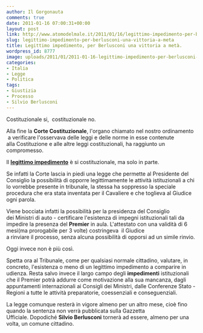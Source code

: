 ```yaml
---
author: Il Gorgonauta
comments: true
date: 2011-01-16 07:00:31+00:00
layout: post
link: http://www.atomodelmale.it/2011/01/16/legittimo-impedimento-per-berlusconi-una-vittoria-a-meta/
slug: legittimo-impedimento-per-berlusconi-una-vittoria-a-meta
title: Legittimo impedimento, per Berlusconi una vittoria a metà.
wordpress_id: 8777
image: uploads/2011/01/2011-01-16-legittimo-impedimento-per-berlusconi-una-vittoria-a-meta.jpg
categories:
- Italia
- Legge
- Politica
tags:
- Giustizia
- Processo
- Silvio Berlusconi
---
```



Costituzionale si,  costituzionale no.

Alla fine la **Corte Costituzionale**, l'organo chiamato nel nostro ordinamento  a verificare l'osservava delle leggi e delle norme in esse contenute alla Costituzione e alle altre leggi costituzionali, ha raggiunto un compromesso.

Il [**legittimo impedimento**](/2010/02/03/legittimo-impedimento-legittima-diseguaglianza-ecco-la-nuova-legge-per-salvare-silvio-berlusconi.html) è si costituzionale, ma solo in parte.

Se infatti la Corte lascia in piedi una legge che permette al Presidente del Consiglio la possibilità di opporre legittimamente le attività istituzionali a chi lo vorrebbe presente in tribunale, la stessa ha soppresso la speciale procedura che era stata inventata per il Cavaliere e che toglieva al Giudice ogni parola.

Viene bocciata infatti la possibilità per la presidenza del Consiglio dei Ministri di auto - certificare l'esistenza di impegni istituzionali tali da impedire la presenza del **Premier** in aula. L'attestato con una validità di 6 mesi(ma prorogabile per 3 volte) costringeva  il Giudice a rinviare il processo, senza alcuna possibilità di opporsi ad un simile rinvio.

Oggi invece non è più così.

Spetta ora al Tribunale, come per qualsiasi normale cittadino, valutare, in concreto, l'esistenza o meno di un legittimo impedimento a comparire in udienza. Resta salvo invece il largo campo degli **impedimenti** istituzionali che il Premier potrà addurre come motivazione alla sua mancanza, dagli appuntamenti internazionali ai Consigli dei Ministri, dalle Conferenze Stato - Regioni a tutte le attività preparatorie, coessenziali e conseguenziali.

La legge comunque resterà in vigore almeno per un altro mese, cioè fino quando la sentenza non verrà pubblicata sulla Gazzetta Ufficiale. Dopodiché **Silvio Berlusconi** tornerà ad essere, almeno per una volta, un comune cittadino.
